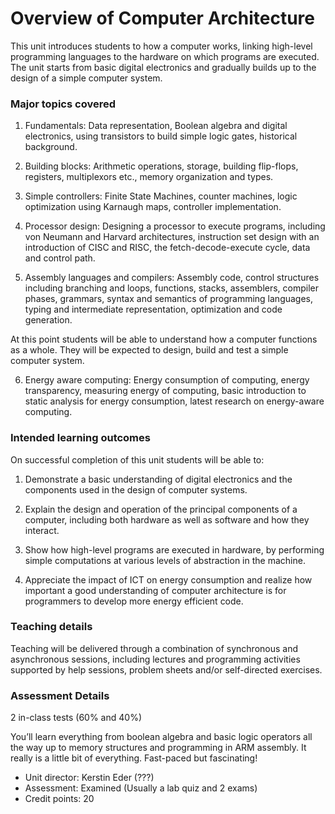 # Overview of Computer Architecture
This unit introduces students to how a computer works, linking high-level programming languages to the hardware on which programs are executed. The unit starts from basic digital electronics and gradually builds up to the design of a simple computer system.

### Major topics covered

1. Fundamentals: Data representation, Boolean algebra and digital electronics, using transistors to build simple logic gates, historical background.

2. Building blocks: Arithmetic operations, storage, building flip-flops, registers, multiplexors etc., memory organization and types.

3. Simple controllers: Finite State Machines, counter machines, logic optimization using Karnaugh maps, controller implementation.

4. Processor design: Designing a processor to execute programs, including von Neumann and Harvard architectures, instruction set design with an introduction of CISC and RISC, the fetch-decode-execute cycle, data and control path.

5. Assembly languages and compilers: Assembly code, control structures including branching and loops, functions, stacks, assemblers, compiler phases, grammars, syntax and semantics of programming languages, typing and intermediate representation, optimization and code generation.

At this point students will be able to understand how a computer functions as a whole. They will be expected to design, build and test a simple computer system.

6. Energy aware computing: Energy consumption of computing, energy transparency, measuring energy of computing, basic introduction to static analysis for energy consumption, latest research on energy-aware computing.

### Intended learning outcomes  
On successful completion of this unit students will be able to:

1. Demonstrate a basic understanding of digital electronics and the components used in the design of computer systems.

2. Explain the design and operation of the principal components of a computer, including both hardware as well as software and how they interact.

3. Show how high-level programs are executed in hardware, by performing simple computations at various levels of abstraction in the machine.

4. Appreciate the impact of ICT on energy consumption and realize how important a good understanding of computer architecture is for programmers to develop more energy efficient code.

### Teaching details  
Teaching will be delivered through a combination of synchronous and asynchronous sessions, including lectures and programming activities supported by help sessions, problem sheets and/or self-directed exercises.

### Assessment Details  
2 in-class tests (60% and 40%)







You’ll learn everything from boolean algebra and basic logic operators all the way up to memory structures and programming in ARM assembly. 
It really is a little bit of everything. Fast-paced but fascinating!
- Unit director: Kerstin Eder (???)
- Assessment: Examined (Usually a lab quiz and 2 exams)
- Credit points: 20
